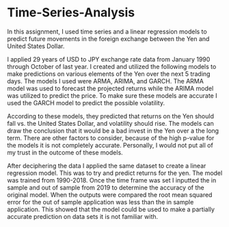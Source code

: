 # Time-Series-Analysis

In this assignment, I used time series and a linear regression models to predict future movements in the foreign exchange between the Yen and United States Dollar.

I applied 29 years of USD to JPY exchange rate data from January 1990 through October of last year. I created and utilized the following models to make predictions on various elements of the Yen over the next 5 trading days. The models I used were ARMA, ARIMA, and GARCH. The ARMA model was used to forecast the projected returns while the ARIMA model was utilized to predict the price. To make sure these models are accurate I used the GARCH model to predict the possible volatility.

According to these models, they predicted that returns on the Yen should fall vs. the United States Dollar, and volatility should rise. The models can draw the conclusion that it would be a bad invest in the Yen over a the long term. There are other factors to consider, because of the high p-value for the models it is not completely accurate. Personally, I would not put all of my trust in the outcome of these models.

After deciphering the data I applied the same dataset to create a linear regression model. This was to try and predict returns for the yen. The model was trained from 1990-2018. Once the time frame was set I inputted the in sample and out of sample from 2019 to determine the accuracy of the original model. When the outputs were compared the root mean squared error for the out of sample application was less than the in sample application. This showed that the model could be used to make a partially accurate prediction on data sets it is not familiar with.
